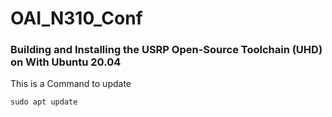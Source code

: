 # OAI_N310_Conf
### Building and Installing the USRP Open-Source Toolchain (UHD) on With Ubuntu 20.04
This is a Command to update
```
sudo apt update
```
